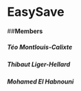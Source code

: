 # EasySave

##**Members**
##### Téo Montlouis-Calixte
##### Thibaut Liger-Hellard
##### Mohamed El Habnouni
